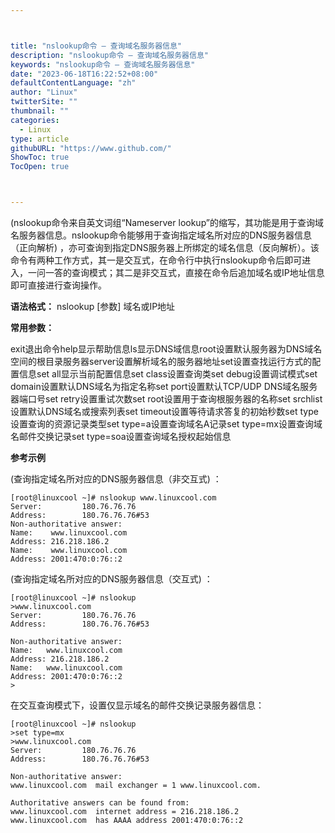 ```yaml
---



title: "nslookup命令 – 查询域名服务器信息"
description: "nslookup命令 – 查询域名服务器信息"
keywords: "nslookup命令 – 查询域名服务器信息"
date: "2023-06-18T16:22:52+08:00"
defaultContentLanguage: "zh"
author: "Linux"
twitterSite: ""
thumbnail: ""
categories:
  - Linux
type: article
githubURL: "https://www.github.com/"
ShowToc: true
TocOpen: true



---
```


(nslookup命令来自英文词组“Nameserver lookup”的缩写，其功能是用于查询域名服务器信息。nslookup命令能够用于查询指定域名所对应的DNS服务器信息（正向解析) ，亦可查询到指定DNS服务器上所绑定的域名信息（反向解析）。该命令有两种工作方式，其一是交互式，在命令行中执行nslookup命令后即可进入，一问一答的查询模式；其二是非交互式，直接在命令后追加域名或IP地址信息即可直接进行查询操作。

**语法格式：** nslookup [参数] 域名或IP地址

**常用参数：**

exit退出命令help显示帮助信息ls显示DNS域信息root设置默认服务器为DNS域名空间的根目录服务器server设置解析域名的服务器地址set设置查找运行方式的配置信息set all显示当前配置信息set class设置查询类set debug设置调试模式set domain设置默认DNS域名为指定名称set port设置默认TCP/UDP DNS域名服务器端口号set retry设置重试次数set root设置用于查询根服务器的名称set srchlist设置默认DNS域名或搜索列表set timeout设置等待请求答复的初始秒数set type设置查询的资源记录类型set type=a设置查询域名A记录set type=mx设置查询域名邮件交换记录set type=soa设置查询域名授权起始信息

**参考示例**

(查询指定域名所对应的DNS服务器信息（非交互式) ：

```
[root@linuxcool ~]# nslookup www.linuxcool.com
Server:         180.76.76.76
Address:        180.76.76.76#53
Non-authoritative answer:
Name:    www.linuxcool.com
Address: 216.218.186.2
Name:    www.linuxcool.com
Address: 2001:470:0:76::2
```

(查询指定域名所对应的DNS服务器信息（交互式) ：

```
[root@linuxcool ~]# nslookup
>www.linuxcool.com
Server:         180.76.76.76
Address:        180.76.76.76#53

Non-authoritative answer:
Name:   www.linuxcool.com
Address: 216.218.186.2
Name:   www.linuxcool.com
Address: 2001:470:0:76::2
>
```

在交互查询模式下，设置仅显示域名的邮件交换记录服务器信息：

```
[root@linuxcool ~]# nslookup
>set type=mx
>www.linuxcool.com
Server:         180.76.76.76
Address:        180.76.76.76#53

Non-authoritative answer:
www.linuxcool.com  mail exchanger = 1 www.linuxcool.com.

Authoritative answers can be found from:
www.linuxcool.com  internet address = 216.218.186.2
www.linuxcool.com  has AAAA address 2001:470:0:76::2
```